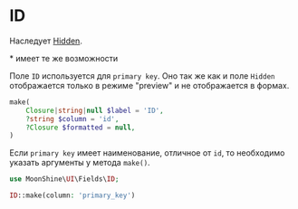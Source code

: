 # ID

Наследует [Hidden](/docs/{{version}}/fields/hidden).

\* имеет те же возможности

Поле `ID` используется для `primary key`.
Оно так же как и поле `Hidden` отображается только в режиме "preview" и не отображается в формах.

```php
make(
    Closure|string|null $label = 'ID',
    ?string $column = 'id',
    ?Closure $formatted = null,
)
```

Если `primary key` имеет наименование, отличное от `id`, то необходимо указать аргументы у метода `make()`.

```php
use MoonShine\UI\Fields\ID;

ID::make(column: 'primary_key')
```
